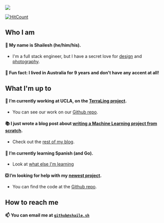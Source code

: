 <a href="https://shaile.sh"><img src="https://raw.githubusercontent.com/svasandani/svasandani/master/header.gif"></a>

[![HitCount](http://hits.dwyl.com/svasandani/svasandani.svg)](http://hits.dwyl.com/svasandani/svasandani)

## Who I am
#### 🤵 My name is Shailesh (he/him/his).
- I'm a full stack engineer, but I have a secret love for [design](https://design.shaile.sh) and [photography](https://photography.shaile.sh). 
#### 🦘 Fun fact: I lived in Australia for 9 years and don't have any accent at all!

## What I'm up to
#### 🔭 I’m currently working at UCLA, on the [TerraLing project](https://terraling.com).
- You can see our work on our [Github repo](https://github.com/linguisticexplorer/terraling).
#### 📚 I just wrote a blog post about [writing a Machine Learning project from scratch](https://blog.shaile.sh/posts/machine-learning-from-scratch-part-1/).
- Check out the [rest of my blog](https://blog.shaile.sh).
#### 🌱 I’m currently learning Spanish (and Go).
- Look at [what else I'm learning](https://shaile.sh#skills)
#### ❎ I’m looking for help with my [newest project](https://svasandani.github.io/dynamic-tags).
- You can find the code at the [Github repo](https://github.com/svasandani/dynamic-tags).

## How to reach me
#### 📫 You can email me at [`github@shaile.sh`](mailto:github@shaile.sh)
